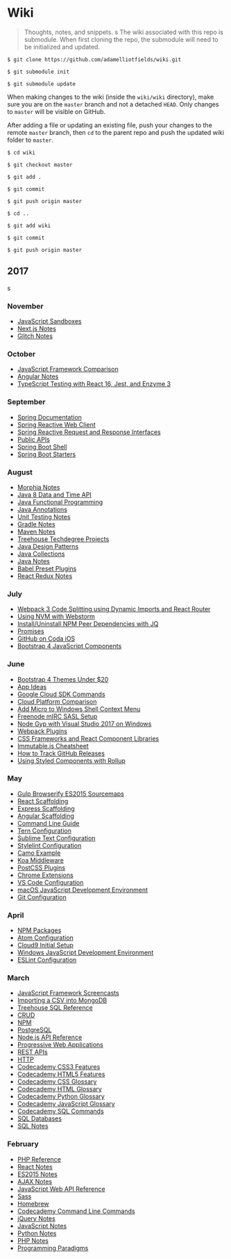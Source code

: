 # Wiki
> Thoughts, notes, and snippets.
s
The wiki associated with this repo is submodule. When first cloning the repo, the submodule will
need to be initialized and updated.

```
$ git clone https://github.com/adamelliotfields/wiki.git

$ git submodule init

$ git submodule update
```

When making changes to the wiki (inside the `wiki/wiki` directory), make sure you are on the
`master` branch and not a detached `HEAD`. Only changes to `master` will be visible on GitHub.

After adding a file or updating an existing file, push your changes to the remote `master` branch,
then `cd` to the parent repo and push the updated wiki folder to `master`.

```
$ cd wiki

$ git checkout master

$ git add .

$ git commit

$ git push origin master

$ cd ..

$ git add wiki

$ git commit

$ git push origin master
```

## 2017
s
### November
 - [JavaScript Sandboxes](https://github.com/adamelliotfields/gists/blob/master/2017/11/29/javascript-sandboxes.md)
 - [Next.js Notes](https://github.com/adamelliotfields/gists/blob/master/2017/11/19/next-notes.md)
 - [Glitch Notes](https://github.com/adamelliotfields/gists/blob/master/2017/11/16/glitch-notes.md)

### October
 - [JavaScript Framework Comparison](https://github.com/adamelliotfields/gists/blob/master/2017/10/22/javascript-framework-comparison.md)
 - [Angular Notes](https://github.com/adamelliotfields/gists/blob/master/2017/10/22/angular-notes.md)
 - [TypeScript Testing with React 16, Jest, and Enzyme 3](https://github.com/adamelliotfields/gists/blob/master/2017/10/02/typescript-testing-react-jest-enzyme.md)

### September
 - [Spring Documentation](https://github.com/adamelliotfields/gists/blob/master/2017/09/18/spring-documentation.md)
 - [Spring Reactive Web Client](https://github.com/adamelliotfields/gists/blob/master/2017/09/17/spring-reactive-web-client.md)
 - [Spring Reactive Request and Response Interfaces](https://github.com/adamelliotfields/gists/blob/master/2017/09/17/spring-reactive-request-response-interfaces.md)
 - [Public APIs](https://github.com/adamelliotfields/gists/blob/master/2017/09/13/public-apis.md)
 - [Spring Boot Shell](https://github.com/adamelliotfields/gists/blob/master/2017/09/05/spring-boot-shell.md)
 - [Spring Boot Starters](https://github.com/adamelliotfields/gists/blob/master/2017/09/01/spring-boot-starters.md)

### August
 - [Morphia Notes](https://github.com/adamelliotfields/gists/blob/master/2017/08/30/morphia-notes.md)
 - [Java 8 Data and Time API](https://github.com/adamelliotfields/gists/blob/master/2017/08/30/java-date-time-api.md)
 - [Java Functional Programming](https://github.com/adamelliotfields/gists/blob/master/2017/08/26/java-functional-programming.md)
 - [Java Annotations](https://github.com/adamelliotfields/gists/blob/master/2017/08/25/java-annotations.md)
 - [Unit Testing Notes](https://github.com/adamelliotfields/gists/blob/master/2017/08/25/unit-testing-notes.md)
 - [Gradle Notes](https://github.com/adamelliotfields/gists/blob/master/2017/08/24/gradle-notes.md)
 - [Maven Notes](https://github.com/adamelliotfields/gists/blob/master/2017/08/22/maven-notes.md)
 - [Treehouse Techdegree Projects](https://github.com/adamelliotfields/gists/blob/master/2017/08/21/treehouse-techdegree-projects.md)
 - [Java Design Patterns](https://github.com/adamelliotfields/gists/blob/master/2017/08/19/java-design-patterns.md)
 - [Java Collections](https://github.com/adamelliotfields/gists/blob/master/2017/08/19/java-collections.md)
 - [Java Notes](https://github.com/adamelliotfields/gists/blob/master/2017/08/14/java-notes.md)
 - [Babel Preset Plugins](https://github.com/adamelliotfields/gists/blob/master/2017/08/07/babel-preset-plugins.md)
 - [React Redux Notes](https://github.com/adamelliotfields/gists/blob/master/2017/08/07/react-redux-notes.md)

### July
 - [Webpack 3 Code Splitting using Dynamic Imports and React Router](https://github.com/adamelliotfields/gists/blob/master/2017/07/17/webpack-3-code-splitting.md)
 - [Using NVM with Webstorm](https://github.com/adamelliotfields/gists/blob/master/2017/07/15/nvm-webstorm.md)
 - [Install/Uninstall NPM Peer Dependencies with JQ](https://github.com/adamelliotfields/gists/blob/master/2017/07/15/npm-peer-dependencies-jq.md)
 - [Promises](https://github.com/adamelliotfields/gists/blob/master/2017/07/13/promises.md)
 - [GitHub on Coda iOS](https://github.com/adamelliotfields/gists/blob/master/2017/07/12/github-coda-ios.md)
 - [Bootstrap 4 JavaScript Components](https://github.com/adamelliotfields/gists/blob/master/2017/07/04/bootstrap-4-javascript-components.md)

### June
 - [Bootstrap 4 Themes Under $20](https://github.com/adamelliotfields/gists/blob/master/2017/06/28/bootstrap-4-themes-under-20.md)
 - [App Ideas](https://github.com/adamelliotfields/gists/blob/master/2017/06/28/app-ideas.md)
 - [Google Cloud SDK Commands](https://github.com/adamelliotfields/gists/blob/master/2017/06/27/google-cloud-sdk-commands.md)
 - [Cloud Platform Comparison](https://github.com/adamelliotfields/gists/blob/master/2017/06/25/cloud-platform-comparison.md)
 - [Add Micro to Windows Shell Context Menu](https://github.com/adamelliotfields/gists/blob/master/2017/06/24/micro-windows-shell-context-menu.md)
 - [Freenode mIRC SASL Setup](https://github.com/adamelliotfields/gists/blob/master/2017/06/24/freenode-mirc-sasl-setup.md)
 - [Node Gyp with Visual Studio 2017 on Windows](https://github.com/adamelliotfields/gists/blob/master/2017/06/22/node-gyp-visual-studio-2017-windows.md)
 - [Webpack Plugins](https://github.com/adamelliotfields/gists/blob/master/2017/06/20/webpack-plugins.md)
 - [CSS Frameworks and React Component Libraries](https://github.com/adamelliotfields/gists/blob/master/2017/06/14/css-frameworks-react-component-libraries.md)
 - [Immutable.js Cheatsheet](https://github.com/adamelliotfields/gists/blob/master/2017/06/12/immutable-js-cheatsheet.md)
 - [How to Track GitHub Releases](https://github.com/adamelliotfields/gists/blob/master/2017/06/10/track-github-releases.md)
 - [Using Styled Components with Rollup](https://github.com/adamelliotfields/gists/blob/master/2017/06/01/styled-components-rollup.md)

### May
 - [Gulp Browserify ES2015 Sourcemaps](https://github.com/adamelliotfields/gists/blob/master/2017/05/27/gulp-browserify-es2015-sourcemaps.md)
 - [React Scaffolding](https://github.com/adamelliotfields/gists/blob/master/2017/05/26/react-scaffolding.md)
 - [Express Scaffolding](https://github.com/adamelliotfields/gists/blob/master/2017/05/26/express-scaffolding.md)
 - [Angular Scaffolding](https://github.com/adamelliotfields/gists/blob/master/2017/05/26/angular-scaffolding.md)
 - [Command Line Guide](https://github.com/adamelliotfields/gists/blob/master/2017/05/23/command-line-guide.md)
 - [Tern Configuration](https://github.com/adamelliotfields/gists/blob/master/2017/05/22/tern-configuration.md)
 - [Sublime Text Configuration](https://github.com/adamelliotfields/gists/blob/master/2017/05/22/sublime-text-configuration.md)
 - [Stylelint Configuration](https://github.com/adamelliotfields/gists/blob/master/2017/05/22/stylelint-configuration.md)
 - [Camo Example](https://github.com/adamelliotfields/gists/blob/master/2017/05/19/camo-example.md)
 - [Koa Middleware](https://github.com/adamelliotfields/gists/blob/master/2017/05/12/koa-middleware.md)
 - [PostCSS Plugins](https://github.com/adamelliotfields/gists/blob/master/2017/05/09/postcss-plugins.md)
 - [Chrome Extensions](https://github.com/adamelliotfields/gists/blob/master/2017/05/04/chrome-extensions.md)
 - [VS Code Configuration](https://github.com/adamelliotfields/gists/blob/master/2017/05/01/vs-code-configuration.md)
 - [macOS JavaScript Development Environment](https://github.com/adamelliotfields/gists/blob/master/2017/05/01/mac-os-javascript-development-environment.md)
 - [Git Configuration](https://github.com/adamelliotfields/gists/blob/master/2017/05/01/git-configuration.md)

### April
 - [NPM Packages](https://github.com/adamelliotfields/gists/blob/master/2017/04/30/npm-packages.md)
 - [Atom Configuration](https://github.com/adamelliotfields/gists/blob/master/2017/04/28/atom-configuration.md)
 - [Cloud9 Initial Setup](https://github.com/adamelliotfields/gists/blob/master/2017/04/27/cloud9-initial-setup.md)
 - [Windows JavaScript Development Environment](https://github.com/adamelliotfields/gists/blob/master/2017/04/22/windows-javascript-development-environment.md)
 - [ESLint Configuration](https://github.com/adamelliotfields/gists/blob/master/2017/04/22/eslint-configuration.md)

### March
 - [JavaScript Framework Screencasts](https://github.com/adamelliotfields/gists/blob/master/2017/03/24/javascript-framework-screencasts.md)
 - [Importing a CSV into MongoDB](https://github.com/adamelliotfields/gists/blob/master/2017/03/19/importing-csv-mongodb.md)
 - [Treehouse SQL Reference](https://github.com/adamelliotfields/gists/blob/master/2017/03/18/treehouse-sql-reference.md)
 - [CRUD](https://github.com/adamelliotfields/gists/blob/master/2017/03/18/crud.md)
 - [NPM](https://github.com/adamelliotfields/gists/blob/master/2017/03/15/npm.md)
 - [PostgreSQL](https://github.com/adamelliotfields/gists/blob/master/2017/03/15/postgresql.md)
 - [Node.js API Reference](https://github.com/adamelliotfields/gists/blob/master/2017/03/14/node-api-reference.md)
 - [Progressive Web Applications](https://github.com/adamelliotfields/gists/blob/master/2017/03/09/progressive-web-applications.md)
 - [REST APIs](https://github.com/adamelliotfields/gists/blob/master/2017/03/09/rest-apis.md)
 - [HTTP](https://github.com/adamelliotfields/gists/blob/master/2017/03/09/http.md)
 - [Codecademy CSS3 Features](https://github.com/adamelliotfields/gists/blob/master/2017/03/05/codecademy-css3-features.md)
 - [Codecademy HTML5 Features](https://github.com/adamelliotfields/gists/blob/master/2017/03/05/codecademy-html5-features.md)
 - [Codecademy CSS Glossary](https://github.com/adamelliotfields/gists/blob/master/2017/03/05/codecademy-css-glossary.md)
 - [Codecademy HTML Glossary](https://github.com/adamelliotfields/gists/blob/master/2017/03/05/codecademy-html-glossary.md)
 - [Codecademy Python Glossary](https://github.com/adamelliotfields/gists/blob/master/2017/03/05/codecademy-python-glossary.md)
 - [Codecademy JavaScript Glossary](https://github.com/adamelliotfields/gists/blob/master/2017/03/04/codecademy-javascript-glossary.md)
 - [Codecademy SQL Commands](https://github.com/adamelliotfields/gists/blob/master/2017/03/04/codecademy-sql-commands.md)
 - [SQL Databases](https://github.com/adamelliotfields/gists/blob/master/2017/03/04/sql-databases.md)
 - [SQL Notes](https://github.com/adamelliotfields/gists/blob/master/2017/03/04/sql-notes.md)

### February
 - [PHP Reference](https://github.com/adamelliotfields/gists/blob/master/2017/02/27/php-reference.md)
 - [React Notes](https://github.com/adamelliotfields/gists/blob/master/2017/02/26/react-notes.md)
 - [ES2015 Notes](https://github.com/adamelliotfields/gists/blob/master/2017/02/25/es2015-notes.md)
 - [AJAX Notes](https://github.com/adamelliotfields/gists/blob/master/2017/02/24/ajax-notes.md)
 - [JavaScript Web API Reference](https://github.com/adamelliotfields/gists/blob/master/2017/02/22/javascript-web-api-reference.md)
 - [Sass](https://github.com/adamelliotfields/gists/blob/master/2017/02/16/sass.md)
 - [Homebrew](https://github.com/adamelliotfields/gists/blob/master/2017/02/13/homebrew.md)
 - [Codecademy Command Line Commands](https://github.com/adamelliotfields/gists/blob/master/2017/02/12/codecademy-command-line-commands.md)
 - [jQuery Notes](https://github.com/adamelliotfields/gists/blob/master/2017/02/10/jquery-notes.md)
 - [JavaScript Notes](https://github.com/adamelliotfields/gists/blob/master/2017/02/10/jquery-notes.md)
 - [Python Notes](https://github.com/adamelliotfields/gists/blob/master/2017/02/07/python-notes.md)
 - [PHP Notes](https://github.com/adamelliotfields/gists/blob/master/2017/02/07/php-notes.md)
 - [Programming Paradigms](https://github.com/adamelliotfields/gists/blob/master/2017/02/07/programming-paradigms.md)
